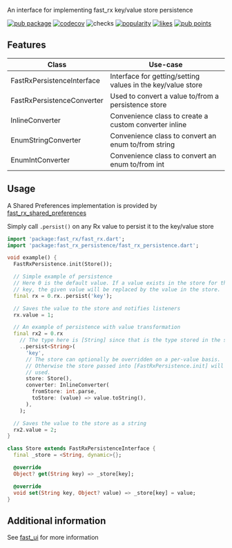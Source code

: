 An interface for implementing fast_rx key/value store persistence

[![pub package](https://img.shields.io/pub/v/fast_rx_persistence)](https://pub.dev/packages/fast_rx_persistence)
[![codecov](https://img.shields.io/codecov/c/github/Rexios80/fast_ui/master?flag=fast_rx_persistence)](https://codecov.io/gh/Rexios80/fast_ui)
![checks](https://img.shields.io/github/checks-status/Rexios80/fast_ui/master)
[![popularity](https://img.shields.io/pub/popularity/fast_rx_persistence)](https://pub.dev/packages/fast_rx_persistence/score)
[![likes](https://img.shields.io/pub/likes/fast_rx_persistence)](https://pub.dev/packages/fast_rx_persistence/score)
[![pub points](https://img.shields.io/pub/points/fast_rx_persistence)](https://pub.dev/packages/fast_rx_persistence/score)

## Features
| Class                      | Use-case                                                    |
| -------------------------- | ----------------------------------------------------------- |
| FastRxPersistenceInterface | Interface for getting/setting values in the key/value store |
| FastRxPersistenceConverter | Used to convert a value to/from a persistence store         |
| InlineConverter            | Convenience class to create a custom converter inline       |
| EnumStringConverter        | Convenience class to convert an enum to/from string         |
| EnumIntConverter           | Convenience class to convert an enum to/from int            |


## Usage
A Shared Preferences implementation is provided by [fast_rx_shared_preferences](https://pub.dev/packages/fast_rx_shared_preferences)

Simply call `.persist()` on any Rx value to persist it to the key/value store
<!-- embedme readme/usage.dart -->
```dart
import 'package:fast_rx/fast_rx.dart';
import 'package:fast_rx_persistence/fast_rx_persistence.dart';

void example() {
  FastRxPersistence.init(Store());

  // Simple example of persistence
  // Here 0 is the default value. If a value exists in the store for the given
  // key, the given value will be replaced by the value in the store.
  final rx = 0.rx..persist('key');

  // Saves the value to the store and notifies listeners
  rx.value = 1;

  // An example of persistence with value transformation
  final rx2 = 0.rx
    // The type here is [String] since that is the type stored in the store
    ..persist<String>(
      'key',
      // The store can optionally be overridden on a per-value basis.
      // Otherwise the store passed into [FastRxPersistence.init] will be
      // used.
      store: Store(),
      converter: InlineConverter(
        fromStore: int.parse,
        toStore: (value) => value.toString(),
      ),
    );

  // Saves the value to the store as a string
  rx2.value = 2;
}

class Store extends FastRxPersistenceInterface {
  final _store = <String, dynamic>{};

  @override
  Object? get(String key) => _store[key];

  @override
  void set(String key, Object? value) => _store[key] = value;
}

```

## Additional information
See [fast_ui](https://pub.dev/packages/fast_ui) for more information